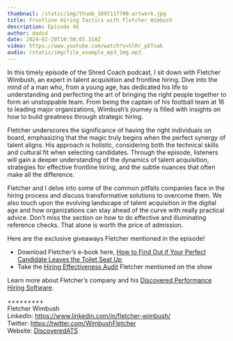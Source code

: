 ```yaml
---
thumbnail: /static/img/thumb_1697117700-artwork.jpg
title: Frontline Hiring Tactics with Fletcher Wimbush
description: Episode 46
author: dadsd
date: 2024-02-20T16:50:03.318Z
video: https://www.youtube.com/watch?v=SlRr_pEToak
audio: /static/img/file_example_mp3_1mg.mp3
---
```

In this timely episode of the Shred Coach podcast, I sit down with Fletcher Wimbush, an expert in talent acquisition and frontline hiring. Dive into the mind of a man who, from a young age, has dedicated his life to understanding and perfecting the art of bringing the right people together to form an unstoppable team. From being the captain of his football team at 16 to leading major organizations, Wimbush’s journey is filled with insights on how to build greatness through strategic hiring.

Fletcher underscores the significance of having the right individuals on board, emphasizing that the magic truly begins when the perfect synergy of talent aligns. His approach is holistic, considering both the technical skills and cultural fit when selecting candidates. Through the episode, listeners will gain a deeper understanding of the dynamics of talent acquisition, strategies for effective frontline hiring, and the subtle nuances that often make all the difference.

Fletcher and I delve into some of the common pitfalls companies face in the hiring process and discuss transformative solutions to overcome them. We also touch upon the evolving landscape of talent acquisition in the digital age and how organizations can stay ahead of the curve with really practical advice. Don’t miss the section on how to do effective and illuminating reference checks. That alone is worth the price of admission.

Here are the exclusive giveaways Fletcher mentioned in the episode!

* Download Fletcher’s e-book here, [How to Find Out if Your Perfect Candidate Leaves the Toilet Seat Up](https://tomadams.com/wp-content/uploads/2023/10/ReferencesEBook.pdf)
* Take the [Hiring Effectiveness Audit](https://forms.gle/LYxHDvMKUatawZYSA) Fletcher mentioned on the show

Learn more about Fletcher’s company and his [Discovered Performance Hiring Software](https://lddy.no/1i2po).

+++++++++\
Fletcher Wimbush\
LinkedIn: <https://www.linkedin.com/in/fletcher-wimbush/>\
Twitter: <https://twitter.com/WimbushFletcher>\
Website: [DiscoveredATS](https://lddy.no/1i2po)